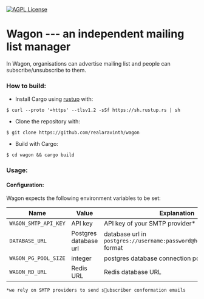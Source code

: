 [![AGPL License](https://img.shields.io/badge/license-AGPL-blue.svg)](http://www.gnu.org/licenses/agpl-3.0)
# Wagon --- an independent mailing list manager

In Wagon, organisations can advertise mailing list and people can
subscribe/unsubscribe to them.

### How to build:

* Install Cargo using [rustup](https://rustup.rs/) with:
```
$ curl --proto '=https' --tlsv1.2 -sSf https://sh.rustup.rs | sh
```

* Clone the repository with:
```
$ git clone https://github.com/realaravinth/wagon
```

* Build with Cargo:
``` 
$ cd wagon && cargo build
```

### Usage:

#### Configuration:
Wagon expects the following environment variables to be set:

| Name | Value           | Explanation  |
| ------------- |-------------| -----|
| `WAGON_SMTP_API_KEY`| API key | API key of your SMTP provider* |
| `DATABASE_URL`| Postgres database url |   database url in `postgres://username:password@host/database_name` format |
| `WAGON_PG_POOL_SIZE`| integer|  postgres database connection pool size |
| `WAGON_RD_URL` | Redis URL      |    Redis database URL |


	*we rely on SMTP providers to send subscriber conformation emails
